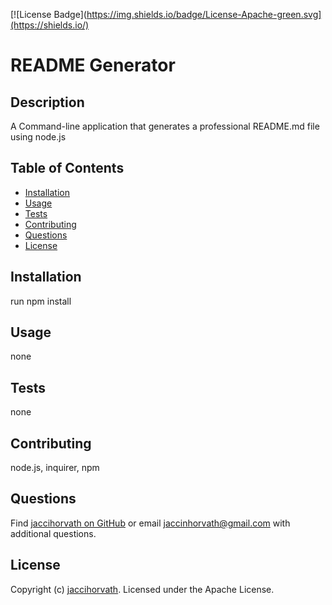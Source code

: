 [![License Badge](https://img.shields.io/badge/License-Apache-green.svg](https://shields.io/)
# README Generator

## Description
A Command-line application that generates a professional README.md file using node.js

## Table of Contents
* [Installation](#installation)
* [Usage](#usage)
* [Tests](#tests)
* [Contributing](#contributing)
* [Questions](#questions)
* [License](#license)

## Installation
run npm install

## Usage
none

## Tests
none

## Contributing
node.js, inquirer, npm

## Questions
Find [jaccihorvath on GitHub](https://github.com/jaccihorvath) or email [jaccinhorvath@gmail.com](mailto:jaccinhorvath@gmail.com) with additional questions.

## License
Copyright (c) [jaccihorvath](https://github.com/jaccihorvath).
Licensed under the Apache License.
